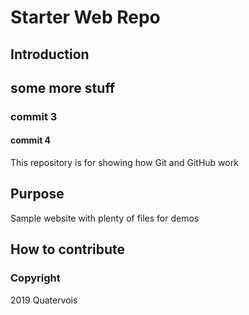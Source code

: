 # Starter Web Repo

## Introduction
## some more stuff

### commit 3

#### commit 4

This repository is for showing how Git and GitHub work

## Purpose

Sample website with plenty of files for demos

## How to contribute


### Copyright

2019 Quatervois